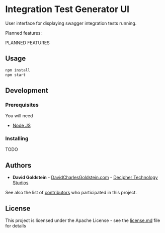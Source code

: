 # Integration Test Generator UI

User interface for displaying swagger integration tests running.

Planned features:

PLANNED FEATURES

## Usage

```sh
npm install
npm start
```

## Development


### Prerequisites

You will need 

- [Node JS](https://nodejs.org/en/)

### Installing

TODO

## Authors

* **David Goldstein** - [DavidCharlesGoldstein.com](http://www.davidcharlesgoldstein.com/) - [Decipher Technology Studios](http://deciphernow.com/)

See also the list of [contributors](https://github.com/your/project/contributors) who participated in this project.

## License

This project is licensed under the Apache License - see the [license.md](LICENSE) file for details
